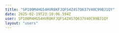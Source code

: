 ```yaml
---
title: "SP100M4HG54HVR8KFJQFS4Z4S7Q637V40C99BJ1QY"
date: 2025-02-19T23:10:06.594Z
user: SP100M4HG54HVR8KFJQFS4Z4S7Q637V40C99BJ1QY
layout: "users"
---
```

    
